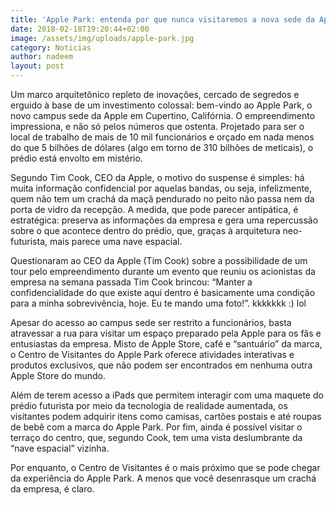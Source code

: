 ```yaml
---
title: 'Apple Park: entenda por que nunca visitaremos a nova sede da Apple'
date: 2018-02-18T19:20:44+02:00
image: /assets/img/uploads/apple-park.jpg
category: Noticias
author: nadeem
layout: post
---
```

Um marco arquitetônico repleto de inovações, cercado de segredos e erguido à base de um investimento colossal: bem-vindo ao Apple Park, o novo campus sede da Apple em Cupertino, Califórnia. O empreendimento impressiona, e não só pelos números que ostenta. Projetado para ser o local de trabalho de mais de 10 mil funcionários e orçado em nada menos do que 5 bilhões de dólares (algo em torno de 310 bilhões de meticais), o prédio está envolto em mistério.

Segundo Tim Cook, CEO da Apple, o motivo do suspense é simples: há muita informação confidencial por aquelas bandas, ou seja, infelizmente, quem não tem um crachá da maçã pendurado no peito não passa nem da porta de vidro da recepção. A medida, que pode parecer antipática, é estratégica: preserva as informações da empresa e gera uma repercussão sobre o que acontece dentro do prédio, que, graças à arquitetura neo-futurista, mais parece uma nave espacial.

Questionaram ao CEO da Apple (Tim Cook) sobre a possibilidade de um tour pelo empreendimento durante um evento que reuniu os acionistas da empresa na semana passada Tim Cook brincou: “Manter a confidencialidade do que existe aqui dentro é basicamente uma condição para a minha sobrevivência, hoje. Eu te mando uma foto!”. kkkkkkk :) lol

Apesar do acesso ao campus sede ser restrito a funcionários, basta atravessar a rua para visitar um espaço preparado pela Apple para os fãs e entusiastas da empresa. Misto de Apple Store, café e “santuário” da marca, o Centro de Visitantes do Apple Park oferece atividades interativas e produtos exclusivos, que não podem ser encontrados em nenhuma outra Apple Store do mundo.

Além de terem acesso a iPads que permitem interagir com uma maquete do prédio futurista por meio da tecnologia de realidade aumentada, os visitantes podem adquirir itens como camisas, cartões postais e até roupas de bebê com a marca do Apple Park. Por fim, ainda é possível visitar o terraço do centro, que, segundo Cook, tem uma vista deslumbrante da “nave espacial” vizinha.

Por enquanto, o Centro de Visitantes é o mais próximo que se pode chegar da experiência do Apple Park. A menos que você desenrasque um crachá da empresa, é claro.
